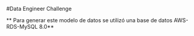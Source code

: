 #Data Engineer Challenge

** Para generar este modelo de datos se utilizó una base de datos AWS-RDS-MySQL 8.0**
